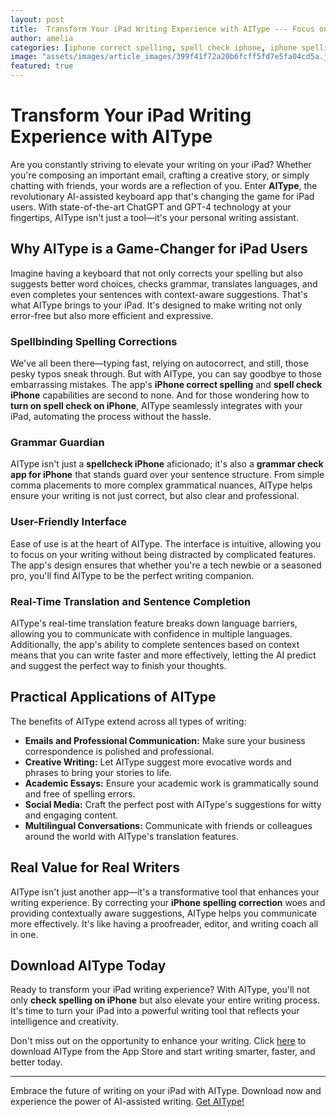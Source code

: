 ```yaml
---
layout: post
title:  Transform Your iPad Writing Experience with AIType --- Focus on the benefits of using AIType on an iPad, emphasizing its user-friendly interface and features.
author: amelia
categories: [iphone correct spelling, spell check iphone, iphone spelling correction, check spelling iphone, spellcheck iphone, grammar check app for iphone, turn on spell check iphone]
image: "assets/images/article_images/399f41f72a20b6fcff5fd7e5fa04cd5a.jpg"
featured: true
---
```


# Transform Your iPad Writing Experience with AIType

Are you constantly striving to elevate your writing on your iPad? Whether you're composing an important email, crafting a creative story, or simply chatting with friends, your words are a reflection of you. Enter **AIType**, the revolutionary AI-assisted keyboard app that's changing the game for iPad users. With state-of-the-art ChatGPT and GPT-4 technology at your fingertips, AIType isn't just a tool—it's your personal writing assistant. 

## Why AIType is a Game-Changer for iPad Users

Imagine having a keyboard that not only corrects your spelling but also suggests better word choices, checks grammar, translates languages, and even completes your sentences with context-aware suggestions. That's what AIType brings to your iPad. It's designed to make writing not only error-free but also more efficient and expressive.

### Spellbinding Spelling Corrections

We've all been there—typing fast, relying on autocorrect, and still, those pesky typos sneak through. But with AIType, you can say goodbye to those embarrassing mistakes. The app's **iPhone correct spelling** and **spell check iPhone** capabilities are second to none. And for those wondering how to **turn on spell check on iPhone**, AIType seamlessly integrates with your iPad, automating the process without the hassle.

### Grammar Guardian

AIType isn't just a **spellcheck iPhone** aficionado; it's also a **grammar check app for iPhone** that stands guard over your sentence structure. From simple comma placements to more complex grammatical nuances, AIType helps ensure your writing is not just correct, but also clear and professional.

### User-Friendly Interface

Ease of use is at the heart of AIType. The interface is intuitive, allowing you to focus on your writing without being distracted by complicated features. The app's design ensures that whether you're a tech newbie or a seasoned pro, you'll find AIType to be the perfect writing companion.

### Real-Time Translation and Sentence Completion

AIType's real-time translation feature breaks down language barriers, allowing you to communicate with confidence in multiple languages. Additionally, the app's ability to complete sentences based on context means that you can write faster and more effectively, letting the AI predict and suggest the perfect way to finish your thoughts.

## Practical Applications of AIType

The benefits of AIType extend across all types of writing:

- **Emails and Professional Communication:** Make sure your business correspondence is polished and professional.
- **Creative Writing:** Let AIType suggest more evocative words and phrases to bring your stories to life.
- **Academic Essays:** Ensure your academic work is grammatically sound and free of spelling errors.
- **Social Media:** Craft the perfect post with AIType's suggestions for witty and engaging content.
- **Multilingual Conversations:** Communicate with friends or colleagues around the world with AIType's translation features.

## Real Value for Real Writers

AIType isn't just another app—it's a transformative tool that enhances your writing experience. By correcting your **iPhone spelling correction** woes and providing contextually aware suggestions, AIType helps you communicate more effectively. It's like having a proofreader, editor, and writing coach all in one.

## Download AIType Today

Ready to transform your iPad writing experience? With AIType, you'll not only **check spelling on iPhone** but also elevate your entire writing process. It's time to turn your iPad into a powerful writing tool that reflects your intelligence and creativity.

Don't miss out on the opportunity to enhance your writing. Click [here](https://apps.apple.com/us/app/aitype-grammar-check-keyboard/id6469163944) to download AIType from the App Store and start writing smarter, faster, and better today.

---

Embrace the future of writing on your iPad with AIType. Download now and experience the power of AI-assisted writing. [Get AIType!](https://apps.apple.com/us/app/aitype-grammar-check-keyboard/id6469163944)